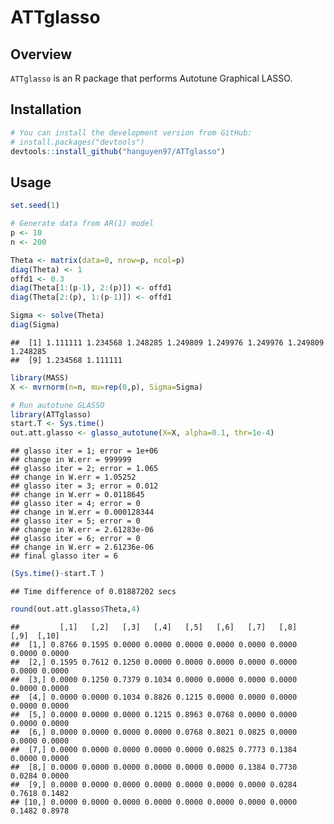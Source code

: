 ATTglasso
================

## Overview

`ATTglasso` is an R package that performs Autotune Graphical LASSO.

## Installation

``` r
# You can install the development version from GitHub:
# install.packages("devtools")
devtools::install_github("hanguyen97/ATTglasso")
```

## Usage

``` r
set.seed(1)

# Generate data from AR(1) model
p <- 10
n <- 200

Theta <- matrix(data=0, nrow=p, ncol=p)
diag(Theta) <- 1
offd1 <- 0.3
diag(Theta[1:(p-1), 2:(p)]) <- offd1
diag(Theta[2:(p), 1:(p-1)]) <- offd1

Sigma <- solve(Theta)
diag(Sigma)
```

    ##  [1] 1.111111 1.234568 1.248285 1.249809 1.249976 1.249976 1.249809 1.248285
    ##  [9] 1.234568 1.111111

``` r
library(MASS)
X <- mvrnorm(n=n, mu=rep(0,p), Sigma=Sigma)

# Run autotune GLASSO
library(ATTglasso)
start.T <- Sys.time()
out.att.glasso <- glasso_autotune(X=X, alpha=0.1, thr=1e-4)
```

    ## glasso iter = 1; error = 1e+06
    ## change in W.err = 999999
    ## glasso iter = 2; error = 1.065
    ## change in W.err = 1.05252
    ## glasso iter = 3; error = 0.012
    ## change in W.err = 0.0118645
    ## glasso iter = 4; error = 0
    ## change in W.err = 0.000128344
    ## glasso iter = 5; error = 0
    ## change in W.err = 2.61283e-06
    ## glasso iter = 6; error = 0
    ## change in W.err = 2.61236e-06
    ## final glasso iter = 6

``` r
(Sys.time()-start.T )
```

    ## Time difference of 0.01887202 secs

``` r
round(out.att.glasso$Theta,4)
```

    ##         [,1]   [,2]   [,3]   [,4]   [,5]   [,6]   [,7]   [,8]   [,9]  [,10]
    ##  [1,] 0.8766 0.1595 0.0000 0.0000 0.0000 0.0000 0.0000 0.0000 0.0000 0.0000
    ##  [2,] 0.1595 0.7612 0.1250 0.0000 0.0000 0.0000 0.0000 0.0000 0.0000 0.0000
    ##  [3,] 0.0000 0.1250 0.7379 0.1034 0.0000 0.0000 0.0000 0.0000 0.0000 0.0000
    ##  [4,] 0.0000 0.0000 0.1034 0.8826 0.1215 0.0000 0.0000 0.0000 0.0000 0.0000
    ##  [5,] 0.0000 0.0000 0.0000 0.1215 0.8963 0.0768 0.0000 0.0000 0.0000 0.0000
    ##  [6,] 0.0000 0.0000 0.0000 0.0000 0.0768 0.8021 0.0825 0.0000 0.0000 0.0000
    ##  [7,] 0.0000 0.0000 0.0000 0.0000 0.0000 0.0825 0.7773 0.1384 0.0000 0.0000
    ##  [8,] 0.0000 0.0000 0.0000 0.0000 0.0000 0.0000 0.1384 0.7730 0.0284 0.0000
    ##  [9,] 0.0000 0.0000 0.0000 0.0000 0.0000 0.0000 0.0000 0.0284 0.7618 0.1482
    ## [10,] 0.0000 0.0000 0.0000 0.0000 0.0000 0.0000 0.0000 0.0000 0.1482 0.8978
